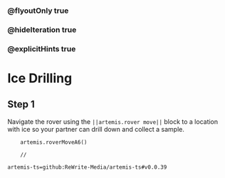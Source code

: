 ### @flyoutOnly true
### @hideIteration true
### @explicitHints true

# Ice Drilling

## Step 1
Navigate the rover using the ``||artemis.rover move||`` block to a location with ice so your partner can drill down and collect a sample.

```ghost
    artemis.roverMoveA6()
```
```template
    //
```

```package
artemis-ts=github:ReWrite-Media/artemis-ts#v0.0.39
```
